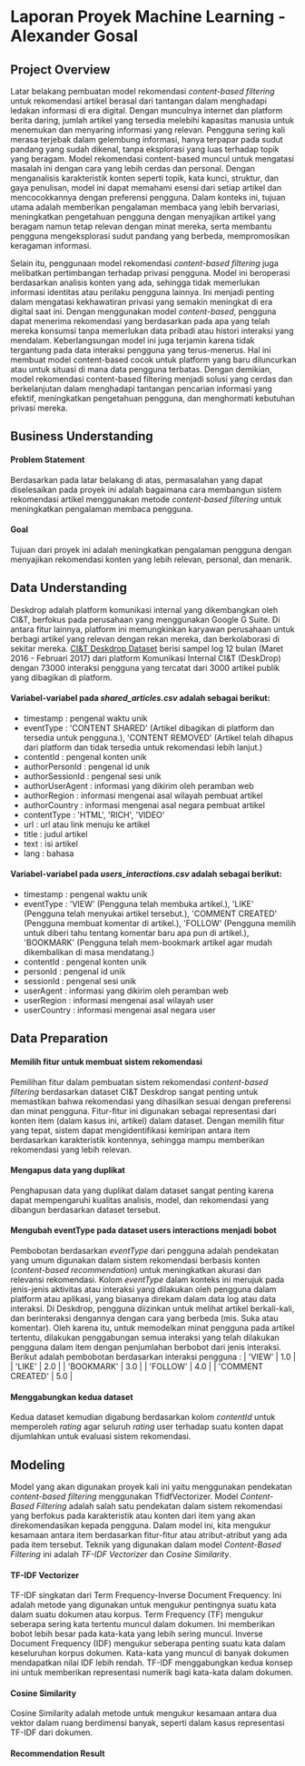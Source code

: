# Laporan Proyek Machine Learning - Alexander Gosal
## Project Overview
Latar belakang pembuatan model rekomendasi *content-based filtering* untuk rekomendasi artikel berasal dari tantangan dalam menghadapi ledakan informasi di era digital. Dengan munculnya internet dan platform berita daring, jumlah artikel yang tersedia melebihi kapasitas manusia untuk menemukan dan menyaring informasi yang relevan. Pengguna sering kali merasa terjebak dalam gelembung informasi, hanya terpapar pada sudut pandang yang sudah dikenal, tanpa eksplorasi yang luas terhadap topik yang beragam. Model rekomendasi content-based muncul untuk mengatasi masalah ini dengan cara yang lebih cerdas dan personal. Dengan menganalisis karakteristik konten seperti topik, kata kunci, struktur, dan gaya penulisan, model ini dapat memahami esensi dari setiap artikel dan mencocokkannya dengan preferensi pengguna. Dalam konteks ini, tujuan utama adalah memberikan pengalaman membaca yang lebih bervariasi, meningkatkan pengetahuan pengguna dengan menyajikan artikel yang beragam namun tetap relevan dengan minat mereka, serta membantu pengguna mengeksplorasi sudut pandang yang berbeda, mempromosikan keragaman informasi.

Selain itu, penggunaan model rekomendasi *content-based filtering* juga melibatkan pertimbangan terhadap privasi pengguna. Model ini beroperasi berdasarkan analisis konten yang ada, sehingga tidak memerlukan informasi identitas atau perilaku pengguna lainnya. Ini menjadi penting dalam mengatasi kekhawatiran privasi yang semakin meningkat di era digital saat ini. Dengan menggunakan model *content-based*, pengguna dapat menerima rekomendasi yang berdasarkan pada apa yang telah mereka konsumsi tanpa memerlukan data pribadi atau histori interaksi yang mendalam. Keberlangsungan model ini juga terjamin karena tidak tergantung pada data interaksi pengguna yang terus-menerus. Hal ini membuat model content-based cocok untuk platform yang baru diluncurkan atau untuk situasi di mana data pengguna terbatas. Dengan demikian, model rekomendasi content-based filtering menjadi solusi yang cerdas dan berkelanjutan dalam menghadapi tantangan pencarian informasi yang efektif, meningkatkan pengetahuan pengguna, dan menghormati kebutuhan privasi mereka.

## Business Understanding
#### Problem Statement
Berdasarkan pada latar belakang di atas, permasalahan yang dapat diselesaikan pada proyek ini adalah bagaimana cara membangun sistem rekomendasi artikel menggunakan metode *content-based filtering* untuk meningkatkan pengalaman membaca pengguna.
#### Goal
Tujuan dari proyek ini adalah meningkatkan pengalaman pengguna dengan menyajikan rekomendasi konten yang lebih relevan, personal, dan menarik. 

## Data Understanding
Deskdrop adalah platform komunikasi internal yang dikembangkan oleh CI&T, berfokus pada perusahaan yang menggunakan Google G Suite. Di antara fitur lainnya, platform ini memungkinkan karyawan perusahaan untuk berbagi artikel yang relevan dengan rekan mereka, dan berkolaborasi di sekitar mereka. [CI&T Deskdrop Dataset](https://www.kaggle.com/datasets/gspmoreira/articles-sharing-reading-from-cit-deskdrop?select=users_interactions.csv) berisi sampel log 12 bulan (Maret 2016 - Februari 2017) dari platform Komunikasi Internal CI&T (DeskDrop) dengan 73000 interaksi pengguna yang tercatat dari 3000 artikel publik yang dibagikan di platform.
#### Variabel-variabel pada *shared_articles.csv* adalah sebagai berikut:
* timestamp : pengenal waktu unik
* eventType : 'CONTENT SHARED' (Artikel dibagikan di platform dan tersedia untuk pengguna.), 'CONTENT REMOVED' (Artikel telah dihapus dari platform dan tidak tersedia untuk rekomendasi lebih lanjut.)
* contentId : pengenal konten unik
* authorPersonId : pengenal id unik
* authorSessionId : pengenal sesi unik
* authorUserAgent : informasi yang dikirim oleh peramban web
* authorRegion : informasi mengenai asal wilayah pembuat artikel
* authorCountry : informasi mengenai asal negara pembuat artikel
* contentType : 'HTML', 'RICH', 'VIDEO'
* url : url atau link menuju ke artikel
* title : judul artikel
* text : isi artikel
* lang : bahasa 
#### Variabel-variabel pada *users_interactions.csv* adalah sebagai berikut:
* timestamp : pengenal waktu unik
* eventType : 'VIEW' (Pengguna telah membuka artikel.), 'LIKE' (Pengguna telah menyukai artikel tersebut.), 'COMMENT CREATED' (Pengguna membuat komentar di artikel.), 'FOLLOW' (Pengguna memilih untuk diberi tahu tentang komentar baru apa pun di artikel.), 'BOOKMARK' (Pengguna telah mem-bookmark artikel agar mudah dikembalikan di masa mendatang.)
* contentId : pengenal konten unik
* personId : pengenal id unik
* sessionId : pengenal sesi unik
* userAgent : informasi yang dikirim oleh peramban web
* userRegion : informasi mengenai asal wilayah user
* userCountry : informasi mengenai asal negara user

## Data Preparation
#### Memilih fitur untuk membuat sistem rekomendasi
Pemilihan fitur dalam pembuatan sistem rekomendasi *content-based filtering* berdasarkan dataset CI&T Deskdrop sangat penting untuk memastikan bahwa rekomendasi yang dihasilkan sesuai dengan preferensi dan minat pengguna. Fitur-fitur ini digunakan sebagai representasi dari konten item (dalam kasus ini, artikel) dalam dataset. Dengan memilih fitur yang tepat, sistem dapat mengidentifikasi kemiripan antara item berdasarkan karakteristik kontennya, sehingga mampu memberikan rekomendasi yang lebih relevan.
#### Mengapus data yang duplikat
Penghapusan data yang duplikat dalam dataset sangat penting karena dapat mempengaruhi kualitas analisis, model, dan rekomendasi yang dibangun berdasarkan dataset tersebut.
#### Mengubah eventType pada dataset users interactions menjadi bobot
Pembobotan berdasarkan *eventType* dari pengguna adalah pendekatan yang umum digunakan dalam sistem rekomendasi berbasis konten (*content-based recommendation*) untuk meningkatkan akurasi dan relevansi rekomendasi. Kolom *eventType* dalam konteks ini merujuk pada jenis-jenis aktivitas atau interaksi yang dilakukan oleh pengguna dalam platform atau aplikasi, yang biasanya direkam dalam data log atau data interaksi. Di Deskdrop, pengguna diizinkan untuk melihat artikel berkali-kali, dan berinteraksi dengannya dengan cara yang berbeda (mis. Suka atau komentar). Oleh karena itu, untuk memodelkan minat pengguna pada artikel tertentu, dilakukan penggabungan semua interaksi yang telah dilakukan pengguna dalam item dengan penjumlahan berbobot dari jenis interaksi. Berikut adalah pembobotan berdasarkan interaksi pengguna :
| 'VIEW'            | 1.0 |
| 'LIKE'            | 2.0 |
| 'BOOKMARK'        | 3.0 |
| 'FOLLOW'          | 4.0 |
| 'COMMENT CREATED' | 5.0 |
#### Menggabungkan kedua dataset 
Kedua dataset kemudian digabung berdasarkan kolom *contentId* untuk memperoleh *rating* agar seluruh *rating* user terhadap suatu konten dapat dijumlahkan untuk evaluasi sistem rekomendasi.

## Modeling
Model yang akan digunakan proyek kali ini yaitu menggunakan pendekatan *content-based filtering* menggunakan TfidfVectorizer. Model *Content-Based Filtering* adalah salah satu pendekatan dalam sistem rekomendasi yang berfokus pada karakteristik atau konten dari item yang akan direkomendasikan kepada pengguna. Dalam model ini, kita mengukur kesamaan antara item berdasarkan fitur-fitur atau atribut-atribut yang ada pada item tersebut. Teknik yang digunakan dalam model *Content-Based Filtering* ini adalah *TF-IDF Vectorizer* dan *Cosine Similarity*.
#### TF-IDF Vectorizer
TF-IDF singkatan dari Term Frequency-Inverse Document Frequency. Ini adalah metode yang digunakan untuk mengukur pentingnya suatu kata dalam suatu dokumen atau korpus. Term Frequency (TF) mengukur seberapa sering kata tertentu muncul dalam dokumen. Ini memberikan bobot lebih besar pada kata-kata yang lebih sering muncul. Inverse Document Frequency (IDF) mengukur seberapa penting suatu kata dalam keseluruhan korpus dokumen. Kata-kata yang muncul di banyak dokumen mendapatkan nilai IDF lebih rendah. TF-IDF menggabungkan kedua konsep ini untuk memberikan representasi numerik bagi kata-kata dalam dokumen.
#### Cosine Similarity
Cosine Similarity adalah metode untuk mengukur kesamaan antara dua vektor dalam ruang berdimensi banyak, seperti dalam kasus representasi TF-IDF dari dokumen.
#### Recommendation Result
